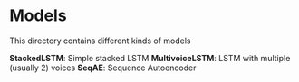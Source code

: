 # Models

This directory contains different kinds of models

**StackedLSTM**: Simple stacked LSTM 
**MultivoiceLSTM**: LSTM with multiple (usually 2) voices
**SeqAE**: Sequence Autoencoder  
